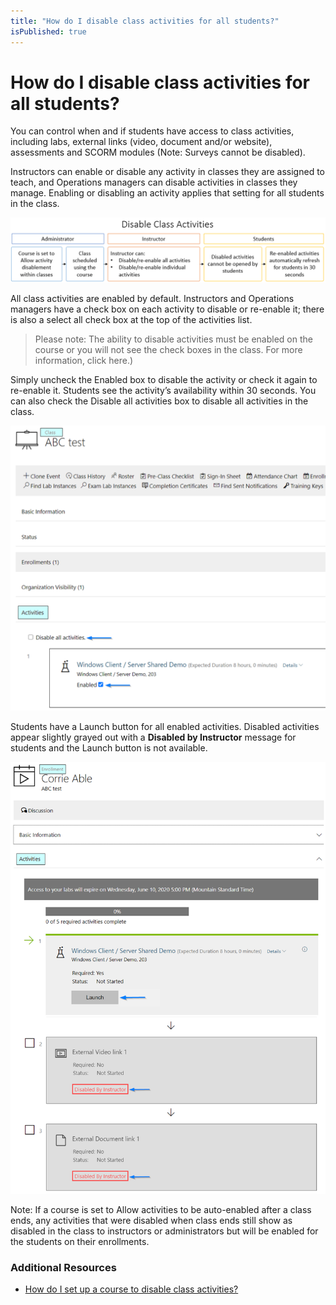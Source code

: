 ```yaml
---
title: "How do I disable class activities for all students?"
isPublished: true
---
```


# How do I disable class activities for all students?

You can control when and if students have access to class activities, including labs, external links (video, document and/or website), assessments and SCORM modules (Note: Surveys cannot be disabled).

Instructors can enable or disable any activity in classes they are assigned to teach, and Operations managers can disable activities in classes they manage. Enabling or disabling an activity applies that setting for all students in the class.

![](/tms/images/disable-class-activities-diagram.png)

All class activities are enabled by default. Instructors and Operations managers have a check box on each activity to disable or re-enable it; there is also a select all check box at the top of the activities list. 

> Please note: The ability to disable activities must be enabled on the course or you will not see the check boxes in the class. For more information, click here.)

Simply uncheck the Enabled box to disable the activity or check it again to re-enable it. Students see the activity’s availability within 30 seconds. You can also check the Disable all activities box to disable all activities in the class.

![](/tms/images/class-disable-activities1.png)

Students have a Launch button for all enabled activities. Disabled activities appear slightly grayed out with a **Disabled by Instructor** message for students and the Launch button is not available.

![](/tms/images/student-disabled-class-activities.png)

Note: If a course is set to Allow activities to be auto-enabled after a class ends, any activities that were disabled when class ends  still show as disabled in the class to instructors or administrators but will be enabled for the students on their enrollments.

### Additional Resources

- [How do I set up a course to disable class activities?](/tms/tms-administrators/courses-and-activities/overall/course-setting-disable-class-activities.md)
